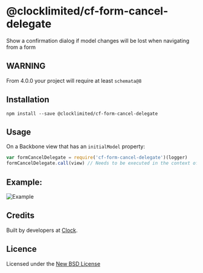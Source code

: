 # @clocklimited/cf-form-cancel-delegate

Show a confirmation dialog if model changes will be lost when navigating from a form

## WARNING

From 4.0.0 your project will require at least `schemata@8`

## Installation

    npm install --save @clocklimited/cf-form-cancel-delegate

## Usage

On a Backbone view that has an `initialModel` property:

```js
var formCancelDelegate = require('cf-form-cancel-delegate')(logger)
formCancelDelegate.call(view) // Needs to be executed in the context of the view
```

## Example:
![Example](https://i.cloudup.com/Q6FUnStL9S-2000x2000.png)

## Credits
Built by developers at [Clock](http://clock.co.uk).

## Licence
Licensed under the [New BSD License](http://opensource.org/licenses/bsd-license.php)
